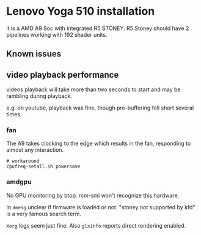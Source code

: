 # Lenovo Yoga 510 installation

it is a AMD A9 Soc with integrated R5 STONEY.
R5 Stoney should have 2 pipelines working with 192 shader units.

## Known issues

## video playback performance

videos playback will take more than two seconds to start and may be rambling during playback.

e.g. on youtube, playback was fine, though pre-buffering fell short several times.

### fan

The A9 takes clocking to the edge which results in the fan, responding to almost any interaction.

    # workaround
    cpufreq-setall.sh powersave

### amdgpu

No GPU monitoring by btop.
rcm-smi won't recognize this hardware.

In `dmesg` unclear if firmware is loaded or not.
"stoney not supported by kfd" is a very famous search term.

`Xorg` logs seem just fine. Also `glxinfo` reports direct rendering enabled.
